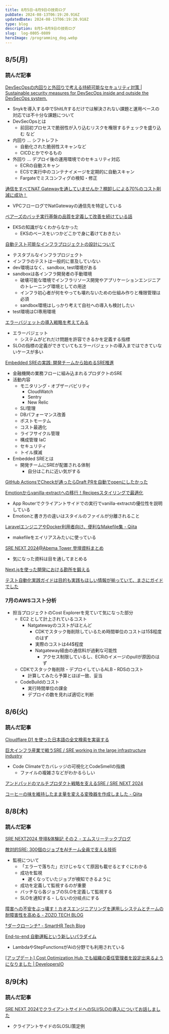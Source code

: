 ```yaml
---
title: 8月5日~8月9日の技術ログ
pubDate: 2024-08-13T06:19:20.916Z
updatedDate: 2024-08-13T06:19:20.918Z
type: blog
description: 8月5~8月9日の技術ログ
slug:  log-0805-0809
heroImage: /programming_dog.webp
---
```


## 8/5(月)

### 読んだ記事

[DevSecOpsの内回りと外回りで考える持続可能なセキュリティ対策 |  Sustainable security measures for DevSecOps inside and outside the DevSecOps system.](https://speakerdeck.com/yamaguchitk333/devsecopsnonei-hui-ritowai-hui-ridekao-eruchi-sok-ke-neng-nasekiyuriteidui-ce-sustainable-security-measures-for-devsecops-inside-and-outside-the-devsecops-system)

- Snykを導入する中でShitLftするだけでは解決されない課題と運用ベースの対応では不十分な課題について
- DevSecOpsとは
    - 前回初プロセスで脆弱性が入り込むリスクを権限するチェックを盛り込む など
- 内回り … シフトレフト
    - 自動化された脆弱性スキャンなど
    - CICDとかでやるもの
- 外回り … デプロイ後の運用環境でのセキュリティ対応
    - ECRの自動スキャン
    - ECSで実行中のコンテナイメージを定期的に自動スキャン
    - Fargateでミスコンフィグの検知・修正

[通信をすべてNAT Gatewayを通していませんか？棚卸しによる70%のコスト削減に成功！](https://www.acceluniverse.com/blog/developers/2023/09/sre-cost-natgateway.html)

- VPCフローログでNatGatewayの通信先を特定している

[ペアーズのバッチ実行基盤の品質を定義して改善を続けている話](https://sre-magazine.net/articles/4/pairs_batch_monitoring/)

- EKSの知識がなくわからなかった
    - EKSのベースをいつかどこかで身に着けておきたい

[自動テスト可能なインフラプロジェクトの設計について](https://sre-magazine.net/articles/4/erueru_tech/)

- テスタブルなインフラプロジェクト
- インフラのテストは一般的に普及していない
- dev環境はなく、sandbox, test環境がある
- sandboxは各インフラ開発者の手動環境
    - 破壊可能な環境でインフラリソース開発やアプリケーションエンジニアのトレーニング環境としての用途
    - インフラ初心者が何をやっても壊れないための仕組み作りと権限管理は必須
    - sandbox環境はしっかり考えて自社への導入も検討したい
- test環境はCI専用環境

[エラーバジェットの導入戦略を考えてみる](https://sre-magazine.net/articles/4/kitta0108/)

- エラーバジェット
    - システムがどれだけ問題を許容できるかを定義する指標
- SLOの指標の定義ができていてもエラーバジェットの導入まではできていないケースが多い

[Embedded SREの実践: 開発チームから始めるSRE推進](https://sre-magazine.net/articles/4/zepprix/)

- 金融機関の業務フローに組み込まれるプロダクトのSRE
- 活動内容
    - モニタリング・オブザーバビリティ
        - CloudWatch
        - Sentry
        - New Relic
    - SLI管理
    - DBパフォーマンス改善
    - ポストモーテム
    - コスト最適化
    - ライフサイクル管理
    - 構成管理 IaC
    - セキュリティ
    - トイル撲滅
- Embedded SREとは
    - 開発チームにSREが配置される体制
        - 自分はこれに近い気がする

[GitHub ActionsでCheckが通ったらDraft PRを自動でopenにしたかった](https://zenn.dev/yumemi_inc/articles/97be06dc3f9b62)

[Emotionからvanilla-extractへの移行！Recipesスタイリングで最適化](https://zenn.dev/blueish/articles/6a6fc0f9a5d21b)

- App Routerでクライアントサイドでの実行でvanilla-extractの優位性を説明している
- Emotionと書き方の違いはスタイルのファイルが分離されること

[LaravelエンジニアやDocker利用者向け、便利なMakefile集  - Qiita](https://qiita.com/Masanarea_qiita/items/c54ed367e0f88a86f10d?utm_campaign=popular_items&utm_medium=feed&utm_source=popular_items)

- makefileをエイリアスみたいに使っている

[SRE NEXT 2024@Abema Tower 登壇資料まとめ](https://zenn.dev/gmomedia/articles/0d8e8f42508a6b)

- 気になった資料は目を通してまとめる

[Next.jsを使った開発における勘所を鍛える](https://zenn.dev/asamin/articles/4b29b94a31104a)

[テスト自動化実践ガイドは目的も実践もほしい情報が揃っていて、まさにガイドでした](https://zenn.dev/moneyforward/articles/c013d56a793a61)

### 7月のAWSコスト分析

- 担当プロジェクトのCost Explorerを見ていて気になった部分
    - EC2 として計上されているコスト
        - Natgatewayのコストがほとんど
            - CDKでスタック毎削除しているため時間単位のコストは15$程度のはず
            - 実際のコストは44$程度
            - Natgateway経由の通信料が過剰な可能性
                - アクセス制限しているし、ECRのイメージのpullが原因のはず
    - CDKでスタック毎削除・デプロイしているALB・RDSのコスト
        - 計算してみたら予算とほぼ一致、妥当
    - CodeBuildのコスト
        - 実行時間単位の課金
        - デプロイの数を見れば適切と判断

## 8/6(火)

### 読んだ記事

[Cloudflare D1 を使った日本語の全文検索を実装する](https://zenn.dev/cybozu_frontend/articles/cloudflare-d1-fts)

[巨大インフラ産業で戦うSRE / SRE working in the large infrastructure industry](https://speakerdeck.com/m_norii/sre-working-in-the-large-infrastructure-industry)

- Code Climateでカバレッジの可視化とCodeSmellの指摘
    - ファイルの複雑さなどがわかるらしい

[アンドパッドのマルチプロダクト戦略を支えるSRE / SRE NEXT 2024](https://speakerdeck.com/cassius7/sre-next-2024?slide=9)

[コーヒーの味を維持したまま量を変える変換器を作成しました - Qiita](https://qiita.com/Hiru-ge/items/8efb07f2cf52788f7eda)

## 8/8(木)

### 読んだ記事

[SRE NEXT2024 登壇&体験記 その２ - エムスリーテックブログ](https://www.m3tech.blog/entry/2024/sre-next-2)

[敵対的SRE: 300個のジョブをAIチーム全員で支える技術](https://speakerdeck.com/kitagry/di-dui-de-sre-300ge-noziyobuwoaitimuquan-yuan-dezhi-eruji-shu)

- 監視について
    - 「エラーで落ちた」だけじゃなくて原因も載せるとすぐにわかる
    - 成功を監視
        - 遅くなっていたジョブが検知できるように
    - 成功を定義して監視するのが重要
    - バッチなら各ジョブのSLOを定義して監視する
    - SLOを通知する・しないの分岐点にする

[障害への不安をぶっ壊す！カオスエンジニアリングを運用しシステムとチームの耐障害性を高める - ZOZO TECH BLOG](https://techblog.zozo.com/entry/measurement-chaos-engineering)

[†ダークローンチ† - SmartHR Tech Blog](https://tech.smarthr.jp/entry/2024/08/08/095431)

[End-to-end 自動運転という新しいパラダイム](https://zenn.dev/turing_motors/articles/afe034665577f7)

- LambdaやStepFunctionsがAiの分野でも利用されている

[[アップデート] Cost Optimization Hub でも組織の委任管理者を設定出来るようになりました | DevelopersIO](https://dev.classmethod.jp/articles/delegated-administrator-cost-optimization-hub/)

## 8/9(木)

### 読んだ記事

[SRE NEXT 2024でクライアントサイドへのSLI/SLOの導入についてお話しました](https://zenn.dev/luup_developers/articles/sre-gr1m0h-20240805)

- クライアントサイドのSLOSLI策定例